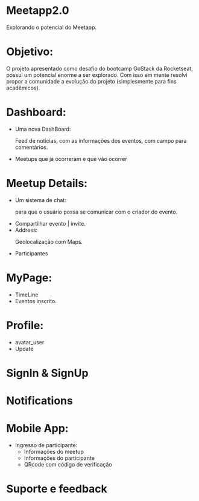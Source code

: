 # Meetapp2.0

Explorando o potencial do Meetapp.

# Objetivo:

O projeto apresentado como desafio do bootcamp GoStack da Rocketseat, possui um potencial enorme a ser explorado.
Com isso em mente resolvi propor a comunidade a evolução do projeto (simplesmente para fins acadêmicos).

# Dashboard:

<ul> 
  <li>Uma nova DashBoard: 
    <p>
      Feed de noticias, com as informações dos eventos, com campo para comentários.    
    </p>
  </li>
  <li>
    Meetups que já ocorreram e que vão ocorrer
  </li>
</ul>

# Meetup Details:

<ul>
  <li>
    Um sistema de chat:
    <p>
      para que o usuário possa se comunicar com o criador do evento.
    </p>
  </li>

  <li>
    Compartilhar evento | invite.
  </li>

  <li>
    Address:
    <p>
      Geolocalização com Maps.
    </p>
  </li>
  <li>
    Participantes
  </li>
</ul>

# MyPage:

<ul>
  <li>
    TimeLine
  </li>
  <li> 
    Eventos inscrito.
  </li>
</ul>

# Profile:

<ul>
  <li>
    avatar_user
  </li>
  <li>
    Update
  </li>
</ul>

# SignIn & SignUp

# Notifications

# Mobile App:

<ul>
  <li>
    Ingresso de participante:
    <ul>
      <li>Informações do meetup</li>
      <li>Informações do participante</li>
      <li>QRcode com código de verificação</li>
    </ul>
  </li>
</ul>

# Suporte e feedback
